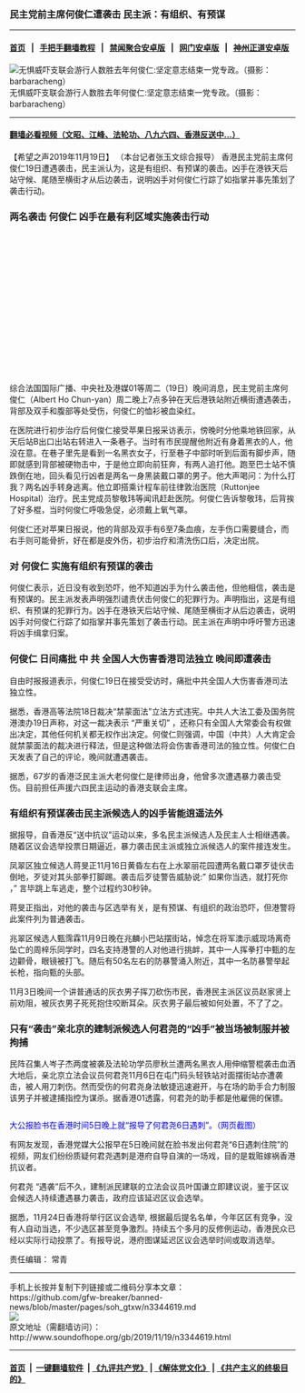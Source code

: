 ### 民主党前主席何俊仁遭袭击 民主派：有组织、有预谋
------------------------

#### [首页](https://github.com/gfw-breaker/banned-news/blob/master/README.md) &nbsp;&nbsp;|&nbsp;&nbsp; [手把手翻墙教程](https://github.com/gfw-breaker/guides/wiki) &nbsp;&nbsp;|&nbsp;&nbsp; [禁闻聚合安卓版](https://github.com/gfw-breaker/bn-android) &nbsp;&nbsp;|&nbsp;&nbsp; [网门安卓版](https://github.com/oGate2/oGate) &nbsp;&nbsp;|&nbsp;&nbsp; [神州正道安卓版](https://github.com/SzzdOgate/update) 



<div class="zhidingtu">
 <div class="ar-wrap-3x2">
  <img alt="无惧威吓支联会游行人数胜去年何俊仁:坚定意志结束一党专政。（摄影：barbaracheng）" class="ar-wrap-inside-fill" src="http://img.soundofhope.org/2018/05/img-1543-600x400-600x400.jpg"/>
 </div>
 <div class="caption">
  无惧威吓支联会游行人数胜去年何俊仁:坚定意志结束一党专政。（摄影：barbaracheng）
 </div>
</div>
<hr/>


#### [翻墙必看视频（文昭、江峰、法轮功、八九六四、香港反送中...）](https://github.com/gfw-breaker/banned-news/blob/master/pages/links.md)

<div class="content">
 <p>
  <span class="content-info-date">
   【希望之声2019年11月19日】
  </span>
  <span class="content-info-type">
   （本台记者张玉文综合报导）
  </span>
  香港民主党前主席何俊仁19日遭遇袭击，民主派认为，这是有组织、有预谋的袭击。凶手在港铁天后站守候、尾随至横街才从后边袭击，说明凶手对何俊仁行踪了如指掌并事先策划了袭击行动。
 </p>
 <h3>
  <strong>
   两名袭击
  </strong>
  <strong>
   何俊仁
  </strong>
  <strong>
   凶手在最有利区域实施袭击行动
  </strong>
 </h3>
 <div class="widget ad-300x250 ad-ecf">
  <!-- ZW30 Post Embed 300x250 1 -->
  <ins class="adsbygoogle" data-ad-client="ca-pub-1519518652909441" data-ad-slot="9768754376" style="display:inline-block;width:300px;height:250px">
  </ins>
 </div>
 <p>
  综合法国国际广播、中央社及港媒01等周二（19日）晚间消息，民主党前主席何俊仁（Albert Ho Chun-yan）周二晚上7点多钟在天后港铁站附近横街遭遇袭击，背部及双手和腹部等处受伤，何俊仁的恤衫被血染红。
 </p>
 <p>
  在医院进行初步治疗后何俊仁接受苹果日报采访表示，傍晚时分他乘地铁回家，从天后站B出口出站右转进入一条巷子。当时有市民提醒他附近有身着黑衣的人，他没在意。在巷子里先是看到一名黑衣女子，行至巷子中部时听到后面有脚步声，随即就感到背部被硬物击中，于是他立即向前狂奔，有两人追打他。跑至巴士站不慎跌倒在地，回头看见行凶者是两名一身黑装戴口罩的男子。他大声喝问：为什么打我？两名凶手转身逃离。他立即搭乘计程车前往律敦治医院（Ruttonjee Hospital）治疗。民主党成员黎敬玮等闻讯赶赴医院。何俊仁告诉黎敬玮，后背挨了好多棍，当时何俊仁呼吸急促，必须戴上氧气罩。
 </p>
 <p>
  何俊仁还对苹果日报说，他的背部及双手有6至7条血痕，左手伤口需要缝合，而右手则可能骨折，好在都是皮外伤，初步治疗和清洗伤口后，决定出院。
 </p>
 <h3>
  <strong>
   对
  </strong>
  <strong>
   何俊仁
  </strong>
  <strong>
   实施有组织有预谋的袭击
  </strong>
 </h3>
 <p>
  何俊仁表示，近日没有收到恐吓，他不知道凶手为什么袭击他，但他相信，袭击是有预谋的。民主派发表声明强烈谴责伏击何俊仁的犯罪行为。声明指出，这是有组织、有预谋的犯罪行为。凶手在港铁天后站守候、尾随至横街才从后边袭击，说明凶手对何俊仁行踪了如指掌并事先策划了袭击行动。民主派在声明中呼吁警方迅速将凶手缉拿归案。
 </p>
 <h3>
  <strong>
  </strong>
  <strong>
   何俊仁
  </strong>
  <strong>
   日间痛批
  </strong>
  <strong>
   中
  </strong>
  <strong>
   共
  </strong>
  <strong>
   全国人大伤害香港司法独立
  </strong>
  <strong>
   晚间即遭袭击
  </strong>
 </h3>
 <p>
  自由时报报道表示，何俊仁19日在接受受访时，痛批中共全国人大伤害香港司法独立性。
 </p>
 <p>
  据悉，香港高等法院18日裁决“禁蒙面法”立法方式违宪。中共人大法工委及国务院港澳办19日声称，对这一裁决表示 “严重关切” ，还称只有全国人大常委会有权做出决定，其他任何机关都无权作出决定。何俊仁则强调，中国（中共）人大肯定会就禁蒙面法的裁决进行释法，但是这种做法将会伤害香港司法的独立性。何俊仁白天发表了自己的评论，晚间就遭遇袭击。
 </p>
 <p>
  据悉，67岁的香港泛民主派大老何俊仁是律师出身，他曾多次遭遇暴力袭击受伤。目前担任声援六四民主运动的香港支联会主席。
 </p>
 <h3>
  <strong>
  </strong>
  <strong>
   有组织有预谋袭击民主派候选人的凶手皆能逍遥法外
  </strong>
 </h3>
 <p>
  据报导，自香港反“送中抗议”运动以来，多名民主派候选人及民主人士相继遇袭。随着区议会选举投票日期逼近，暴力袭击民主派或独立派候选人的案件接连发生。
 </p>
 <div>
 </div>
 <p>
  凤翠区独立候选人蒋旻正11月16日黄昏左右在上水翠丽花园遭两名戴口罩歹徒伏击倒地，歹徒对其头部拳打脚踢。袭击后歹徒警告威胁说:” 如果你当选，就打死你 ，” 言毕跳上车逃走，整个过程约30秒钟。
 </p>
 <p>
  蒋旻正指出，对他的袭击与区选举有关，是有预谋、有组织的政治恐吓，但港警将此案件列为普通袭击。
 </p>
 <p>
  兆翠区候选人甄霈霖11月9日晚在兆麟小巴站摆街站，悼念在将军澳示威现场离奇坠亡的周梓乐同学时，四名支持港警的人对他进行挑衅，其中一人挥拳打中甄的左边颧骨，眼镜被打飞。随后有50名左右的防暴警涌入附近，其中一名防暴警举起长枪，指向甄的头部。
 </p>
 <p>
  11月3日晚间一个讲普通话的灰衣男子挥刀砍伤市民，香港民主派区议员赵家贤上前劝阻，被灰衣男子死死抱住咬断耳朵。灰衣男子最后被如何处置，不了了之。
 </p>
 <h3>
  <strong>
   只有“袭击”亲北京的建制派候选人何君尧的“凶手”被当场被制服并被拘捕
  </strong>
 </h3>
 <p>
  民阵召集人岑子杰两度被袭及法轮功学员廖秋兰遭两名黑衣人用伸缩警棍袭击血洒大地后，亲北京立法会议员何君尧11月6日在屯门码头轻铁站对面摆街站亦遭袭击，被人用刀刺伤。然而受伤的何君尧身法敏捷迅速避开，与在场的助手合力制服该男子并被逮捕指控为谋杀。据香港01透露，何君尧的助手都是他雇佣的保镖。
 </p>
 <p>
  <img alt="" class="alignnone size-medium wp-image-3344751" src="http://img.soundofhope.org/2019/11/1573025601-ef7e-600x338.jpg" srcset="http://img.soundofhope.org/2019/11/1573025601-ef7e-600x338.jpg 600w, http://img.soundofhope.org/2019/11/1573025601-ef7e-768x432.jpg 768w, http://img.soundofhope.org/2019/11/1573025601-ef7e-180x101.jpg 180w, http://img.soundofhope.org/2019/11/1573025601-ef7e-366x206.jpg 366w, http://img.soundofhope.org/2019/11/1573025601-ef7e.jpg 800w"/>
 </p>
 <p>
  <span style="color: #0000ff;">
   大公报脸书在香港时间5日晚上就“报导了何君尧6日遇刺”。（网页截图）
  </span>
 </p>
 <p>
  有网友发现，香港党媒大公报早在5日晚间就在脸书发出何君尧“6日遇刺住院”的视频，网友们纷纷质疑何君尧遇刺是港府自导自演的一场戏，目的是栽赃嫁祸香港抗议者。
 </p>
 <p>
  何君尧 “遇袭”后不久，建制派民建联的立法会议员叶国谦立即建议说，鉴于区议会候选人持续遭遇暴力袭击，政府应该延迟区议会选举。
 </p>
 <p>
  据悉，11月24日香港将举行区议会选举, 根据最后提名名单，今年区区有竞争，没有人自动当选，不少选区甚至竞争激烈。持续五个多月的反修例运动，香港民众已经以实际行动投票了。有报导说，港府图谋延迟区议会选举时间或取消选举。
 </p>
 <div class="content-info-btm">
  <p class="content-info-zerenbianji">
   <span class="content-info-title">
    责任编辑：
   </span>
   <span class="content-info-content">
    常青
   </span>
  </p>
 </div>
</div>

<hr/>
手机上长按并复制下列链接或二维码分享本文章：<br/>
https://github.com/gfw-breaker/banned-news/blob/master/pages/soh_gtxw/n3344619.md <br/>
<a href='https://github.com/gfw-breaker/banned-news/blob/master/pages/soh_gtxw/n3344619.md'><img src='https://github.com/gfw-breaker/banned-news/blob/master/pages/soh_gtxw/n3344619.md.png'/></a> <br/>
原文地址（需翻墙访问）：http://www.soundofhope.org/gb/2019/11/19/n3344619.html


------------------------
#### [首页](https://github.com/gfw-breaker/banned-news/blob/master/README.md) &nbsp;|&nbsp; [一键翻墙软件](https://github.com/gfw-breaker/nogfw/blob/master/README.md) &nbsp;| [《九评共产党》](https://github.com/gfw-breaker/9ping.md/blob/master/README.md#九评之一评共产党是什么) | [《解体党文化》](https://github.com/gfw-breaker/jtdwh.md/blob/master/README.md) | [《共产主义的终极目的》](https://github.com/gfw-breaker/gczydzjmd.md/blob/master/README.md)


<img src='http://gfw-breaker.win/banned-news/pages/soh_gtxw/n3344619.md' width='0px' height='0px'/>